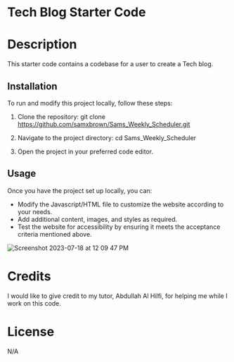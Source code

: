 # Tech Blog Starter Code

# Description
This starter code contains a codebase for a user to create a Tech blog.

## Installation

To run and modify this project locally, follow these steps:

1. Clone the repository:
git clone https://github.com/samxbrown/Sams_Weekly_Scheduler.git

2. Navigate to the project directory:
cd Sams_Weekly_Scheduler

3. Open the project in your preferred code editor.

## Usage

Once you have the project set up locally, you can:

* Modify the Javascript/HTML file to customize the website according to your needs.
* Add additional content, images, and styles as required.
* Test the website for accessibility by ensuring it meets the acceptance criteria mentioned above.


![Screenshot 2023-07-18 at 12 09 47 PM](https://github.com/samxbrown/Sams_Weekly_Scheduler/assets/135293566/5135c917-102c-4d7c-9c43-f2e272d4c82b)


# Credits
I would like to give credit to my tutor, Abdullah Al Hilfi, for helping me while I work on this code.

# License
N/A